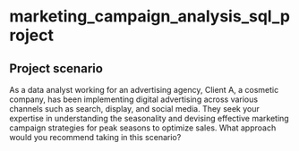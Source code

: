 # marketing_campaign_analysis_sql_project

## Project scenario
As a data analyst working for an advertising agency, Client A, a
cosmetic company, has been implementing digital advertising across
various channels such as search, display, and social media. They seek
your expertise in understanding the seasonality and devising effective
marketing campaign strategies for peak seasons to optimize sales.
What approach would you recommend taking in this scenario?

